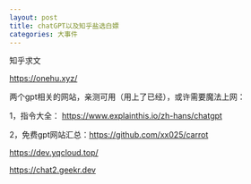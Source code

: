```yaml
---
layout: post
title: chatGPT以及知乎盐选白嫖
categories: 大事件
---
```


知乎求文

https://onehu.xyz/



两个gpt相关的网站，亲测可用（用上了已经），或许需要魔法上网：

 1，指令大全： https://www.explainthis.io/zh-hans/chatgpt 

2，免费gpt网站汇总：https://github.com/xx025/carrot


https://dev.yqcloud.top/

https://chat2.geekr.dev
